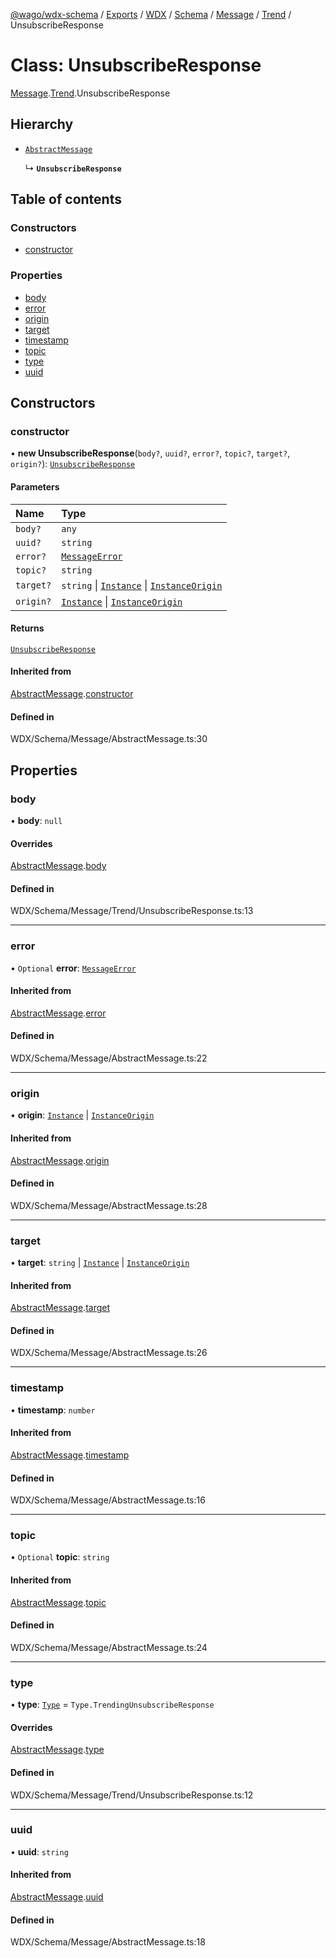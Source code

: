[@wago/wdx-schema](../README.md) / [Exports](../modules.md) / [WDX](../modules/WDX.md) / [Schema](../modules/WDX.Schema.md) / [Message](../modules/WDX.Schema.Message.md) / [Trend](../modules/WDX.Schema.Message.Trend.md) / UnsubscribeResponse

# Class: UnsubscribeResponse

[Message](../modules/WDX.Schema.Message.md).[Trend](../modules/WDX.Schema.Message.Trend.md).UnsubscribeResponse

## Hierarchy

- [`AbstractMessage`](WDX.Schema.Message.AbstractMessage.md)

  ↳ **`UnsubscribeResponse`**

## Table of contents

### Constructors

- [constructor](WDX.Schema.Message.Trend.UnsubscribeResponse.md#constructor)

### Properties

- [body](WDX.Schema.Message.Trend.UnsubscribeResponse.md#body)
- [error](WDX.Schema.Message.Trend.UnsubscribeResponse.md#error)
- [origin](WDX.Schema.Message.Trend.UnsubscribeResponse.md#origin)
- [target](WDX.Schema.Message.Trend.UnsubscribeResponse.md#target)
- [timestamp](WDX.Schema.Message.Trend.UnsubscribeResponse.md#timestamp)
- [topic](WDX.Schema.Message.Trend.UnsubscribeResponse.md#topic)
- [type](WDX.Schema.Message.Trend.UnsubscribeResponse.md#type)
- [uuid](WDX.Schema.Message.Trend.UnsubscribeResponse.md#uuid)

## Constructors

### constructor

• **new UnsubscribeResponse**(`body?`, `uuid?`, `error?`, `topic?`, `target?`, `origin?`): [`UnsubscribeResponse`](WDX.Schema.Message.Trend.UnsubscribeResponse.md)

#### Parameters

| Name | Type |
| :------ | :------ |
| `body?` | `any` |
| `uuid?` | `string` |
| `error?` | [`MessageError`](WDX.Schema.Message.MessageError.md) |
| `topic?` | `string` |
| `target?` | `string` \| [`Instance`](WDX.Schema.Model.Instance.Instance.md) \| [`InstanceOrigin`](WDX.Schema.Model.Instance.InstanceOrigin.md) |
| `origin?` | [`Instance`](WDX.Schema.Model.Instance.Instance.md) \| [`InstanceOrigin`](WDX.Schema.Model.Instance.InstanceOrigin.md) |

#### Returns

[`UnsubscribeResponse`](WDX.Schema.Message.Trend.UnsubscribeResponse.md)

#### Inherited from

[AbstractMessage](WDX.Schema.Message.AbstractMessage.md).[constructor](WDX.Schema.Message.AbstractMessage.md#constructor)

#### Defined in

WDX/Schema/Message/AbstractMessage.ts:30

## Properties

### body

• **body**: ``null``

#### Overrides

[AbstractMessage](WDX.Schema.Message.AbstractMessage.md).[body](WDX.Schema.Message.AbstractMessage.md#body)

#### Defined in

WDX/Schema/Message/Trend/UnsubscribeResponse.ts:13

___

### error

• `Optional` **error**: [`MessageError`](WDX.Schema.Message.MessageError.md)

#### Inherited from

[AbstractMessage](WDX.Schema.Message.AbstractMessage.md).[error](WDX.Schema.Message.AbstractMessage.md#error)

#### Defined in

WDX/Schema/Message/AbstractMessage.ts:22

___

### origin

• **origin**: [`Instance`](WDX.Schema.Model.Instance.Instance.md) \| [`InstanceOrigin`](WDX.Schema.Model.Instance.InstanceOrigin.md)

#### Inherited from

[AbstractMessage](WDX.Schema.Message.AbstractMessage.md).[origin](WDX.Schema.Message.AbstractMessage.md#origin)

#### Defined in

WDX/Schema/Message/AbstractMessage.ts:28

___

### target

• **target**: `string` \| [`Instance`](WDX.Schema.Model.Instance.Instance.md) \| [`InstanceOrigin`](WDX.Schema.Model.Instance.InstanceOrigin.md)

#### Inherited from

[AbstractMessage](WDX.Schema.Message.AbstractMessage.md).[target](WDX.Schema.Message.AbstractMessage.md#target)

#### Defined in

WDX/Schema/Message/AbstractMessage.ts:26

___

### timestamp

• **timestamp**: `number`

#### Inherited from

[AbstractMessage](WDX.Schema.Message.AbstractMessage.md).[timestamp](WDX.Schema.Message.AbstractMessage.md#timestamp)

#### Defined in

WDX/Schema/Message/AbstractMessage.ts:16

___

### topic

• `Optional` **topic**: `string`

#### Inherited from

[AbstractMessage](WDX.Schema.Message.AbstractMessage.md).[topic](WDX.Schema.Message.AbstractMessage.md#topic)

#### Defined in

WDX/Schema/Message/AbstractMessage.ts:24

___

### type

• **type**: [`Type`](../enums/WDX.Schema.Message.Type.md) = `Type.TrendingUnsubscribeResponse`

#### Overrides

[AbstractMessage](WDX.Schema.Message.AbstractMessage.md).[type](WDX.Schema.Message.AbstractMessage.md#type)

#### Defined in

WDX/Schema/Message/Trend/UnsubscribeResponse.ts:12

___

### uuid

• **uuid**: `string`

#### Inherited from

[AbstractMessage](WDX.Schema.Message.AbstractMessage.md).[uuid](WDX.Schema.Message.AbstractMessage.md#uuid)

#### Defined in

WDX/Schema/Message/AbstractMessage.ts:18

